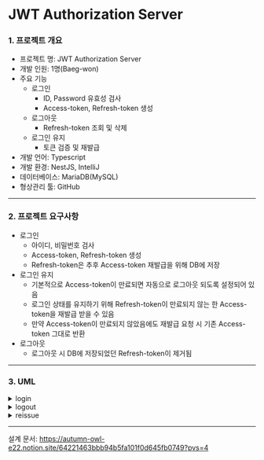 # JWT Authorization Server

### 1. 프로젝트 개요
- 프로젝트 명: JWT Authorization Server
- 개발 인원: 1명(Baeg-won)
- 주요 기능
  - 로그인
    - ID, Password 유효성 검사
    - Access-token, Refresh-token 생성
  - 로그아웃
    - Refresh-token 조회 및 삭제
  - 로그인 유지
    - 토큰 검증 및 재발급
- 개발 언어: Typescript
- 개발 환경: NestJS, IntelliJ
- 데이터베이스: MariaDB(MySQL)
- 형상관리 툴: GitHub

<hr>

### 2. 프로젝트 요구사항
- 로그인
  - 아이디, 비밀번호 검사
  - Access-token, Refresh-token 생성
  - Refresh-token은 추후 Access-token 재발급을 위해 DB에 저장
- 로그인 유지
  - 기본적으로 Access-token이 만료되면 자동으로 로그아웃 되도록 설정되어 있음
  - 로그인 상태를 유지하기 위해 Refresh-token이 만료되지 않는 한 Access-token을 재발급 받을 수 있음
  - 만약 Access-token이 만료되지 않았음에도 재발급 요청 시 기존 Access-token 그대로 반환
- 로그아웃
  - 로그아웃 시 DB에 저장되었던 Refresh-token이 제거됨

<hr>

### 3. UML
<details>
  <summary>login</summary>

  ![login](https://github.com/Baeg-won/auth-backend/assets/45421117/1236c1ea-73b6-4d0d-90b5-1dfb6a4bb0bb)
</details>

<details>
  <summary>logout</summary>

  ![logout](https://github.com/Baeg-won/auth-backend/assets/45421117/8d11da84-1fa3-4e44-a13d-dfb804a3b971)
</details>

<details>
  <summary>reissue</summary>

  ![reissue](https://github.com/Baeg-won/auth-backend/assets/45421117/98ff5aca-09b6-4030-ba33-d3cbca3ef5b9)
</details>

<hr>

설계 문서:
https://autumn-owl-e22.notion.site/64221463bbb94b5fa101f0d645fb0749?pvs=4
